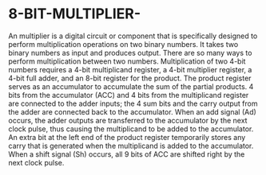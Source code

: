 # 8-BIT-MULTIPLIER-
An multiplier is a digital circuit or component that is specifically designed to perform multiplication operations on two binary numbers. It takes two binary numbers as input and produces output. There are so many ways to perform multiplication between two numbers.  Multiplication of two 4-bit numbers requires a 4-bit multiplicand register, a 4-bit multiplier register, a 4-bit full adder, and an 8-bit register for the product. The product register serves as an accumulator to accumulate the sum of the partial products.
4 bits from the accumulator (ACC) and 4 bits from the multiplicand register are connected to the adder inputs; the 4 sum bits and the carry output from the adder are connected back to the accumulator. When an add signal (Ad) occurs, the adder outputs are transferred to the accumulator by the next clock pulse, thus causing the multiplicand to be added to the accumulator. An extra bit at the left end of the product register temporarily stores any carry that is generated when the multiplicand is added to the accumulator. When a shift signal (Sh) occurs, all 9 bits of ACC are shifted right by the next clock pulse.
